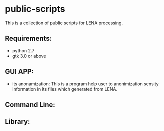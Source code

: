 # public-scripts
This is a collection of public scripts for LENA processing.

## Requirements:
- python 2.7
- gtk 3.0 or above

## GUI APP:
- its anonamization: This is a program help user to anonimization sensity information in its files which generated from LENA.

## Command Line:

## Library:
